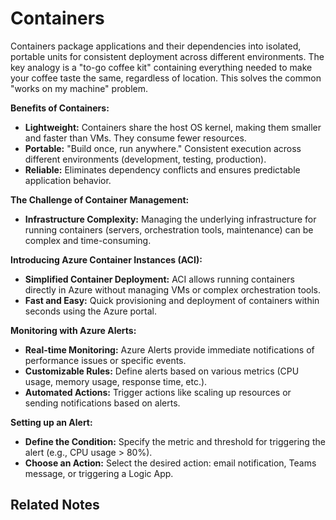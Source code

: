 # Containers

Containers package applications and their dependencies into isolated, portable units for consistent deployment across different environments. The key analogy is a "to-go coffee kit" containing everything needed to make your coffee taste the same, regardless of location. This solves the common "works on my machine" problem.

**Benefits of Containers:**

- **Lightweight:** Containers share the host OS kernel, making them smaller and faster than VMs. They consume fewer resources.
- **Portable:** "Build once, run anywhere." Consistent execution across different environments (development, testing, production).
- **Reliable:** Eliminates dependency conflicts and ensures predictable application behavior.

**The Challenge of Container Management:**

- **Infrastructure Complexity:** Managing the underlying infrastructure for running containers (servers, orchestration tools, maintenance) can be complex and time-consuming.

**Introducing Azure Container Instances (ACI):**

- **Simplified Container Deployment:** ACI allows running containers directly in Azure without managing VMs or complex orchestration tools.
- **Fast and Easy:** Quick provisioning and deployment of containers within seconds using the Azure portal.

**Monitoring with Azure Alerts:**

- **Real-time Monitoring:** Azure Alerts provide immediate notifications of performance issues or specific events.
- **Customizable Rules:** Define alerts based on various metrics (CPU usage, memory usage, response time, etc.).
- **Automated Actions:** Trigger actions like scaling up resources or sending notifications based on alerts.

**Setting up an Alert:**

- **Define the Condition:** Specify the metric and threshold for triggering the alert (e.g., CPU usage > 80%).
- **Choose an Action:** Select the desired action: email notification, Teams message, or triggering a Logic App.

## Related Notes